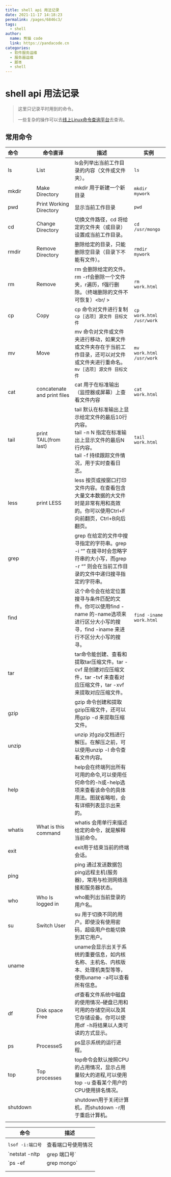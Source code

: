 ```yaml
---
title: shell api 用法记录
date: 2021-11-17 14:18:23
permalink: /pages/6846c3/
tags: 
  - shell
author: 
  name: 熊猫 code
  link: https://pandacode.cn
categories: 
  - 软件服务运维
  - 服务器运维
  - 脚本
  - shell
---
```


# shell api 用法记录

> 这里只记录平时用到的命令。
>
> 一些复杂的操作可以去[线上Linux命令查询平台](http://linux.51yip.com/)去查询。



## 常用命令

| 命令     | 命令直译                    | 描述                                                         | 实例                     |
| :------- | --------------------------- | ------------------------------------------------------------ | ------------------------ |
| ls       | List                        | ls会列举出当前工作目录的内容（文件或文件夹）。               | `ls`                     |
| mkdir    | Make Directory              | mkdir 用于新建一个新目录                                     | `mkdir mywork`           |
| pwd      | Print Working Directory     | 显示当前工作目录                                             | `pwd`                    |
| cd       | Change Directory            | 切换文件路径，cd 将给定的文件夹（或目录）设置成当前工作目录。 | `cd /usr/mongo`          |
| rmdir    | Remove Directory            | 删除给定的目录，只能删除空目录（目录下不能有文件）。         | `rmdir mywork`           |
| rm       | Remove                      | rm 会删除给定的文件。<br/> rm -rf会删除一个文件夹，r遍历，f强行删除。（终端删除的文件不可恢复）<br/ > | `rm work.html`           |
| cp       | Copy                        | cp 命令对文件进行复制<br/> `cp [选项] 源文件 目标文件`       | `cp work.html /usr/work` |
| mv       | Move                        | mv 命令对文件或文件夹进行移动，如果文件或文件夹存在于当前工作目录，还可以对文件或文件夹进行重命名。<br/> `mv [选项] 源文件 目标文件` | `mv work.html /usr/work` |
| cat      | concatenate and print files | cat 用于在标准输出（监控器或屏幕）上查看文件内容             | `cat work.html`          |
| tail     | print TAIL(from last)       | tail 默认在标准输出上显示给定文件的最后10行内容。<br/>tail -n N 指定在标准输出上显示文件的最后N行内容。<br/>tail -f 持续跟踪文件情况，用于实时查看日志。 | `tail work.html`         |
| less     | print LESS                  | less 按页或按窗口打印文件内容。在查看包含大量文本数据的大文件时是非常有用和高效的。你可以使用Ctrl+F向前翻页，Ctrl+B向后翻页。 |                          |
| grep     |                             | grep 在给定的文件中搜寻指定的字符串。grep -i “” 在搜寻时会忽略字符串的大小写，而grep -r “” 则会在当前工作目录的文件中递归搜寻指定的字符串。 |                          |
| find     |                             | 这个命令会在给定位置搜寻与条件匹配的文件。你可以使用find -name 的-name选项来进行区分大小写的搜寻，find -iname 来进行不区分大小写的搜寻。 | `find -iname work.html`  |
| tar      |                             | tar命令能创建、查看和提取tar压缩文件。tar -cvf 是创建对应压缩文件，tar -tvf 来查看对应压缩文件，tar -xvf 来提取对应压缩文件。 |                          |
| gzip     |                             | gzip 命令创建和提取gzip压缩文件，还可以用gzip -d 来提取压缩文件。 |                          |
| unzip    |                             | unzip 对gzip文档进行解压。在解压之前，可以使用unzip -l 命令查看文件内容。 |                          |
| help     |                             | help会在终端列出所有可用的命令,可以使用任何命令的-h或-help选项来查看该命令的具体用法。图就省略啦，会有详细列表显示出来的。 |                          |
| whatis   | What is this command        | whatis 会用单行来描述给定的命令，就是解释当前命令。          |                          |
| exit     |                             | exit用于结束当前的终端会话。                                 |                          |
| ping     |                             | ping 通过发送数据包ping远程主机(服务器)，常用与检测网络连接和服务器状态。 |                          |
| who      | Who Is logged in            | who能列出当前登录的用户名。                                  |                          |
| su       | Switch User                 | su 用于切换不同的用户。即使没有使用密码，超级用户也能切换到其它用户。 |                          |
| uname    |                             | uname会显示出关于系统的重要信息，如内核名称、主机名、内核版本、处理机类型等等，使用uname -a可以查看所有信息。 |                          |
| df       | Disk space Free             | df查看文件系统中磁盘的使用情况–硬盘已用和可用的存储空间以及其它存储设备。你可以使用df -h将结果以人类可读的方式显示。 |                          |
| ps       | ProcesseS                   | ps显示系统的运行进程。                                       |                          |
| top      | Top processes               | top命令会默认按照CPU的占用情况，显示占用量较大的进程,可以使用top -u 查看某个用户的CPU使用排名情况。 |                          |
| shutdown |                             | shutdown用于关闭计算机，而shutdown -r用于重启计算机。        |                          |
|          |                             |                                                              |                          |



| 命令                        | 描述               |
| --------------------------- | ------------------ |
|                             |                    |
| `lsof -i:端口号`            | 查看端口号使用情况 |
| `netstat -nltp|grep 端口号` |                    |
| `ps -ef|grep mongo`         |                    |
|                             |                    |
|                             |                    |

